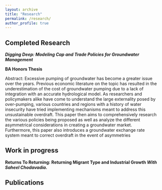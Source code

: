 ```yaml
---
layout: archive
title: "Research"
permalink: /research/
author_profile: true
---
```


## Completed Research

***Digging Deep: Modeling Cap and Trade Policies for Groundwater Management***

**BA Honors Thesis**

 Abstract: Excessive pumping of groundwater has become a greater issue over the years.
 Previous economic literature on the topic has resulted in the underestimation of the cost
 of groundwater pumping due to a lack of integration with an accurate hydrological model.
 As researchers and policymakers alike have come to understand the large externality
 posed by over-pumping, various countries and regions with a history of water insecurity
 have tried implementing mechanisms meant to address this unsustainable overdraft.
 This paper then aims to comprehensively research the various policies being proposed
 as well as analyze the different asymmetrical considerations in creating a groundwater
 market. Furthermore, this paper also introduces a groundwater exchange rate system
 meant to correct overdraft in the event of asymmetries

## Work in progress

**Returns To Returning: Returning Migrant Type and Industrial Growth *With Saheel Chodavadia*.**

## Publications